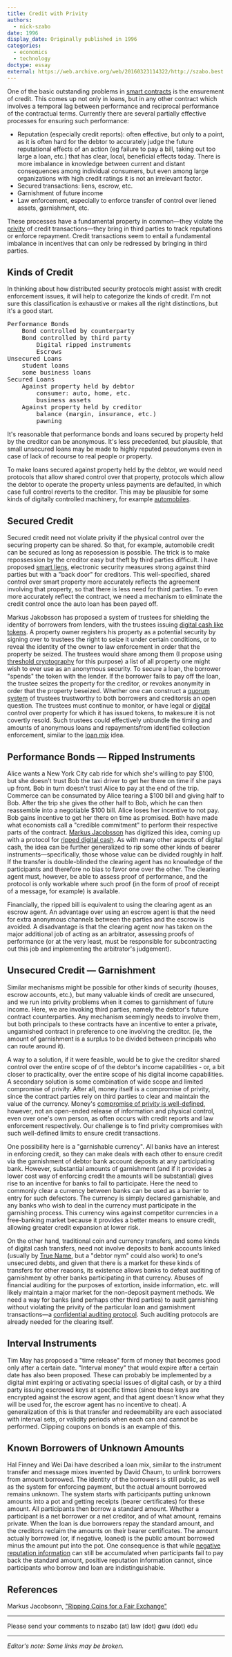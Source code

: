```yaml
---
title: Credit with Privity
authors:
  - nick-szabo
date: 1996
display_date: Originally published in 1996
categories:
  - economics
  - technology
doctype: essay
external: https://web.archive.org/web/20160323114322/http://szabo.best.vwh.net/garnishment.html
---
```


One of the basic outstanding problems in [smart contracts](https://web.archive.org/web/20160323114322/http://szabo.best.vwh.net/smart_contracts_2.html) is the ensurement of credit. This comes up not only in loans, but in any other contract which involves a temporal lag between performance and reciprocal performance of the contractual terms. Currently there are several partially effective processes for ensuring such performance:

- Reputation (especially credit reports): often effective, but only to a point, as it is often hard for the debtor to accurately judge the future reputational effects of an action (eg failure to pay a bill, taking out too large a loan, etc.) that has clear, local, beneficial effects today. There is more imbalance in knowledge between current and distant consequences among individual consumers, but even among large organizations with high credit ratings it is not an irrelevant factor.
- Secured transactions: liens, escrow, etc.
- Garnishment of future income
- Law enforcement, especially to enforce transfer of control over liened assets, garnishment, etc.

These processes have a fundamental property in common—they violate the [privity](/smart-contracts-glossary/#privity) of credit transactions—they bring in third parties to track reputations or enforce repayment. Credit transactions seem to entail a fundamental imbalance in incentives that can only be redressed by bringing in third parties.

## Kinds of Credit

In thinking about how distributed security protocols might assist with credit enforcement issues, it will help to categorize the kinds of credit. I'm not sure this classification is exhaustive or makes all the right distinctions, but it's a good start.

<pre>
Performance Bonds
    Bond controlled by counterparty
    Bond controlled by third party
        Digital ripped instruments
        Escrows
Unsecured Loans
    student loans
    some business loans
Secured Loans
    Against property held by debtor
        consumer: auto, home, etc.
        business assets
    Against property held by creditor
        balance (margin, insurance, etc.)
        pawning
</pre>

It's reasonable that performance bonds and loans secured by property held by the creditor can be anonymous. It's less precedented, but plausible, that small unsecured loans may be made to highly reputed pseudonyms even in case of lack of recourse to real people or property.

To make loans secured against property held by the debtor, we would need protocols that allow shared control over that property, protocols which allow the debtor to operate the property unless payments are defaulted, in which case full control reverts to the creditor. This may be plausible for some kinds of digitally controlled machinery, for example [automobiles](/the-idea-of-smart-contracts/).

## Secured Credit

Secured credit need not violate privity if the physical control over the securing property can be shared. So that, for example, automobile credit can be secured as long as reposession is possible. The trick is to make repossession by the creditor easy but theft by third parties difficult. I have proposed [smart liens](https://web.archive.org/web/20160323114322/http://szabo.best.vwh.net/smart_contracts_2.html#smartlien), electronic security measures strong against third parties but with a &quot;back door&quot; for creditors. This well-specified, shared control over smart property more accurately reflects the agreement involving that property, so that there is less need for third parties. To even more accurately reflect the contract, we need a mechanism to eliminate the credit control once the auto loan has been payed off.

Markus Jakobsson has proposed a system of trustees for shielding the identity of borrowers from lenders, with the trustees issuing [digital cash like tokens](/contracts-with-bearer/). A property owner registers his property as a potential security by signing over to trustees the right to seize it under certain conditions, or to reveal the identity of the owner to law enforcement in order that the property be seized. The trustees would share among them (I propose using [threshold cryptography](https://web.archive.org/web/20160323114322/http://theory.stanford.edu/~dabo/ITTC/) for this purpose) a list of all property one might wish to ever use as an anonymous security. To secure a loan, the borrower "spends" the token with the lender. If the borrower fails to pay off the loan, the trustee seizes the property for the creditor, or revokes anonymity in order that the property beseized. Whether one can construct a [quorum system](https://web.archive.org/web/20160323055901/http://szabo.best.vwh.net/coalition.html) of trustees trustworthy to both borrowers and creditorsis an open question. The trustees must continue to monitor, or have legal or [digital](/the-idea-of-smart-contracts/) control over property for which it has issued tokens, to makesure it is not covertly resold. Such trustees could effectively unbundle the timing and amounts of anonymous loans and repaymentsfrom identified collection enforcement, similar to the [loan mix](#mix) idea.

## Performance Bonds — Ripped Instruments

Alice wants a New York City cab ride for which she's willing to pay $100, but she doesn't trust Bob the taxi driver to get her there on time if she pays up front. Bob in turn doesn't trust Alice to pay at the end of the trip. Commerce can be consumated by Alice tearing a $100 bill and giving half to Bob. After the trip she gives the other half to Bob, which he can then reassemble into a negotiable $100 bill. Alice loses her incentive to not pay. Bob gains incentive to get her there on time as promised. Both have made what economists call a &quot;credible commitment&quot; to perform their respective parts of the contract. [Markus Jacobsson](https://web.archive.org/web/20070813222103/http://www.cse.ucsd.edu/users/markus/) has digitized this idea, coming up with a protocol for [ripped digital cash](https://web.archive.org/web/20070615111511/http://www.informatics.indiana.edu/markus/papers/rip.pdf). As with many other aspects of digital cash, the idea can be further generalized to rip some other kinds of bearer instruments—specifically, those whose value can be divided roughly in half. If the transfer is double-blinded the clearing agent has no knowledge of the participants and therefore no bias to favor one over the other. The clearing agent must, however, be able to assess proof of performance, and the protocol is only workable where such proof (in the form of proof of receipt of a message, for example) is available.

Financially, the ripped bill is equivalent to using the clearing agent as an escrow agent. An advantage over using an escrow agent is that the need for extra anonymous channels between the parties and the escrow is avoided. A disadvantage is that the clearing agent now has taken on the major additional job of acting as an arbitrator, assessing proofs of performance (or at the very least, must be responsible for subcontracting out this job and implementing the arbitrator's judgement).

## Unsecured Credit — Garnishment

Similar mechanisms might be possible for other kinds of security (houses, escrow accounts, etc.), but many valuable kinds of credit are unsecured, and we run into privity problems when it comes to garnishment of future income. Here, we are invoking third parties, namely the debtor's future contract counterparties. Any mechanism seemingly needs to involve them, but both principals to these contracts have an incentive to enter a private, ungarnished contract in preference to one involving the creditor. (ie, the amount of garnishment is a surplus to be divided between principals who can route around it).

A way to a solution, if it were feasible, would be to give the creditor shared control over the entire scope of of the debtor's income capabilities - or, a bit closer to practicality, over the entire scope of his digital income capabilities. A secondary solution is some combination of wide scope and limited compromise of privity. After all, money itself is a compromise of privity, since the contract parties rely on third parties to clear and maintain the value of the currency. Money's [compromise of privity is well-defined](/library/delegation-and-agreement-based-certification-policy/), however, not an open-ended release of information and physical control, even over one's own person, as often occurs with credit reports and law enforcement respectively. Our challenge is to find privity compromises with such well-defined limits to ensure credit transactions.

One possibility here is a &quot;garnishable currency&quot;. All banks have an interest in enforcing credit, so they can make deals with each other to ensure credit via the garnishment of debtor bank account deposits at any participating bank. However, substantial amounts of garnishment (and if it provides a lower cost way of enforcing credit the amounts will be substantial) gives rise to an incentive for banks to fail to participate. Here the need to commonly clear a currency between banks can be used as a barrier to entry for such defectors. The currency is simply declared garnishable, and any banks who wish to deal in the currency must participate in the garnishing process. This currency wins against competitor currencies in a free-banking market because it provides a better means to ensure credit, allowing greater credit expansion at lower risk.

On the other hand, traditional coin and currency transfers, and some kinds of digital cash transfers, need not involve deposits to bank accounts linked (usually by [True Name](/smart-contracts-glossary/#truename), but a &quot;debtor nym&quot; could also work) to one's unsecured debts, and given that there is a market for these kinds of transfers for other reasons, its existence allows banks to defeat auditing of garnishment by other banks participating in that currency. Abuses of financial auditing for the purposes of extortion, inside information, etc. will likely maintain a major market for the non-deposit payment methods. We need a way for banks (and perhaps other third parties) to audit garnishing without violating the privity of the particular loan and garnishment transactions—a [confidential auditing protocol](/distributing-authorities-and-verifying-their-claims/#mutually-confidential-auditing). Such auditing protocols are already needed for the clearing itself.

## Interval Instruments

Tim May has proposed a &quot;time release&quot; form of money that becomes good only after a certain date. &quot;Interval money&quot; that would expire after a certain date has also been proposed. These can probably be implemented by a digital mint expiring or activating special issues of digital cash, or by a third party issuing escrowed keys at specific times (since these keys are encrypted against the escrow agent, and that agent doesn't know what they will be used for, the escrow agent has no incentive to cheat). A generalization of this is that transfer and redeemability are each associated with interval sets, or validity periods when each can and cannot be performed. Clipping coupons on bonds is an example of this.

<h2 name="mix">Known Borrowers of Unknown Amounts</h2>

Hal Finney and Wei Dai have described a loan mix, similar to the instrument transfer and message mixes invented by David Chaum, to unlink borrowers from amount borrowed. The identity of the borrowers is still public, as well as the system for enforcing payment, but the actual amount borrowed remains unknown. The system starts with participants putting unknown amounts into a pot and getting receipts (bearer certificates) for these amount. All participants then borrow a standard amount. Whether a participant is a net borrower or a net creditor, and of what amount, remains private. When the loan is due borrowers repay the standard amount, and the creditors reclaim the amounts on their bearer certificates. The amount actually borrowed (or, if negative, loaned) is the public amount borrowed minus the amount put into the pot. One consequence is that while [negative reputation information](/negative-reputations/) can still be accumulated when participants fail to pay back the standard amount, positive reputation information cannot, since participants who borrow and loan are indistinguishable.

## References

Markus Jacobsonn, [&quot;Ripping Coins for a Fair Exchange&quot;](https://web.archive.org/web/20070615111511/http://www.informatics.indiana.edu/markus/papers/rip.pdf)

---

Please send your comments to nszabo (at) law (dot) gwu (dot) edu

---

_Editor's note: Some links may be broken._
